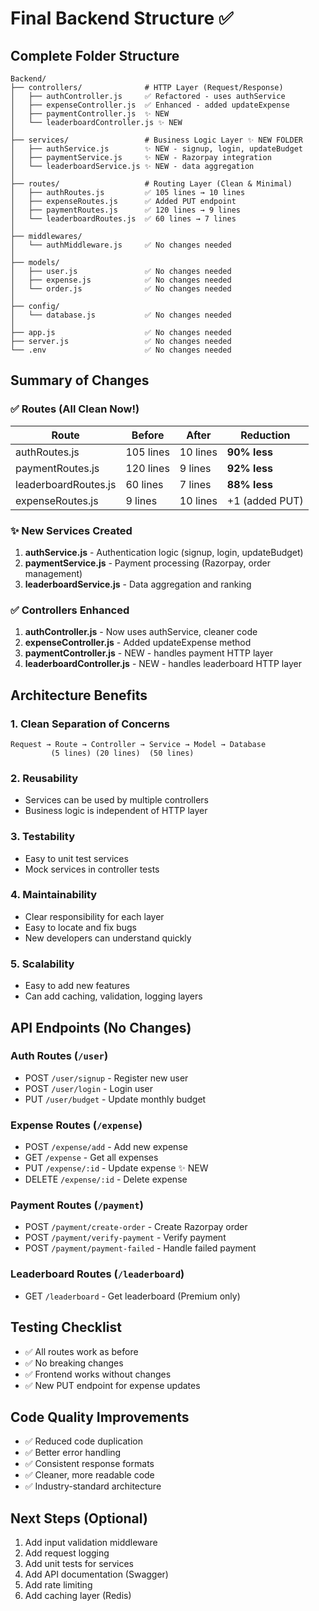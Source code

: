 # Final Backend Structure ✅

## Complete Folder Structure
```
Backend/
├── controllers/              # HTTP Layer (Request/Response)
│   ├── authController.js     ✅ Refactored - uses authService
│   ├── expenseController.js  ✅ Enhanced - added updateExpense
│   ├── paymentController.js  ✨ NEW
│   └── leaderboardController.js ✨ NEW
│
├── services/                 # Business Logic Layer ✨ NEW FOLDER
│   ├── authService.js        ✨ NEW - signup, login, updateBudget
│   ├── paymentService.js     ✨ NEW - Razorpay integration
│   └── leaderboardService.js ✨ NEW - data aggregation
│
├── routes/                   # Routing Layer (Clean & Minimal)
│   ├── authRoutes.js         ✅ 105 lines → 10 lines
│   ├── expenseRoutes.js      ✅ Added PUT endpoint
│   ├── paymentRoutes.js      ✅ 120 lines → 9 lines
│   └── leaderboardRoutes.js  ✅ 60 lines → 7 lines
│
├── middlewares/
│   └── authMiddleware.js     ✅ No changes needed
│
├── models/
│   ├── user.js               ✅ No changes needed
│   ├── expense.js            ✅ No changes needed
│   └── order.js              ✅ No changes needed
│
├── config/
│   └── database.js           ✅ No changes needed
│
├── app.js                    ✅ No changes needed
├── server.js                 ✅ No changes needed
└── .env                      ✅ No changes needed
```

## Summary of Changes

### ✅ Routes (All Clean Now!)
| Route | Before | After | Reduction |
|-------|--------|-------|-----------|
| authRoutes.js | 105 lines | 10 lines | **90% less** |
| paymentRoutes.js | 120 lines | 9 lines | **92% less** |
| leaderboardRoutes.js | 60 lines | 7 lines | **88% less** |
| expenseRoutes.js | 9 lines | 10 lines | +1 (added PUT) |

### ✨ New Services Created
1. **authService.js** - Authentication logic (signup, login, updateBudget)
2. **paymentService.js** - Payment processing (Razorpay, order management)
3. **leaderboardService.js** - Data aggregation and ranking

### ✅ Controllers Enhanced
1. **authController.js** - Now uses authService, cleaner code
2. **expenseController.js** - Added updateExpense method
3. **paymentController.js** - NEW - handles payment HTTP layer
4. **leaderboardController.js** - NEW - handles leaderboard HTTP layer

## Architecture Benefits

### 1. Clean Separation of Concerns
```
Request → Route → Controller → Service → Model → Database
         (5 lines) (20 lines)  (50 lines)
```

### 2. Reusability
- Services can be used by multiple controllers
- Business logic is independent of HTTP layer

### 3. Testability
- Easy to unit test services
- Mock services in controller tests

### 4. Maintainability
- Clear responsibility for each layer
- Easy to locate and fix bugs
- New developers can understand quickly

### 5. Scalability
- Easy to add new features
- Can add caching, validation, logging layers

## API Endpoints (No Changes)

### Auth Routes (`/user`)
- POST `/user/signup` - Register new user
- POST `/user/login` - Login user
- PUT `/user/budget` - Update monthly budget

### Expense Routes (`/expense`)
- POST `/expense/add` - Add new expense
- GET `/expense` - Get all expenses
- PUT `/expense/:id` - Update expense ✨ NEW
- DELETE `/expense/:id` - Delete expense

### Payment Routes (`/payment`)
- POST `/payment/create-order` - Create Razorpay order
- POST `/payment/verify-payment` - Verify payment
- POST `/payment/payment-failed` - Handle failed payment

### Leaderboard Routes (`/leaderboard`)
- GET `/leaderboard` - Get leaderboard (Premium only)

## Testing Checklist
- ✅ All routes work as before
- ✅ No breaking changes
- ✅ Frontend works without changes
- ✅ New PUT endpoint for expense updates

## Code Quality Improvements
- ✅ Reduced code duplication
- ✅ Better error handling
- ✅ Consistent response formats
- ✅ Cleaner, more readable code
- ✅ Industry-standard architecture

## Next Steps (Optional)
1. Add input validation middleware
2. Add request logging
3. Add unit tests for services
4. Add API documentation (Swagger)
5. Add rate limiting
6. Add caching layer (Redis)
